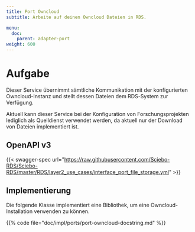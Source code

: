 ```yaml
---
title: Port Owncloud
subtitle: Arbeite auf deinen Owncloud Dateien in RDS.

menu:
  doc:
    parent: adapter-port
weight: 600
---
```


# Aufgabe

Dieser Service übernimmt sämtliche Kommunikation mit der konfigurierten Owncloud-Instanz und stellt dessen Dateien dem RDS-System zur Verfügung.

Aktuell kann dieser Service bei der Konfiguration von Forschungsprojekten lediglich als Quelldienst verwendet werden, da aktuell nur der Download von Dateien implementiert ist.

## OpenAPI v3

{{< swagger-spec url="https://raw.githubusercontent.com/Sciebo-RDS/Sciebo-RDS/master/RDS/layer2_use_cases/interface_port_file_storage.yml"  >}}

## Implementierung

Die folgende Klasse implementiert eine Bibliothek, um eine Owncloud-Installation verwenden zu können.

{{% code file="doc/impl/ports/port-owncloud-docstring.md" %}}